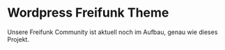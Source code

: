 # Wordpress Freifunk Theme
Unsere Freifunk Community ist aktuell noch im Aufbau, genau wie dieses Projekt.


